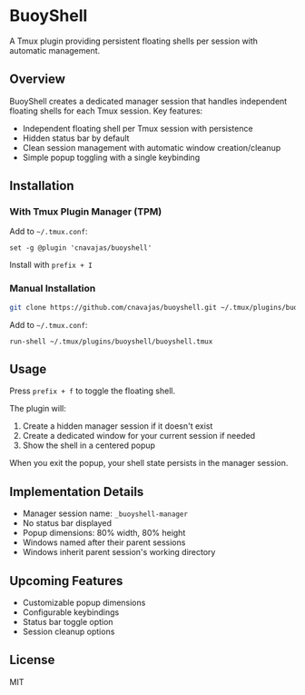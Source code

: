 # BuoyShell

A Tmux plugin providing persistent floating shells per session with automatic management.

## Overview

BuoyShell creates a dedicated manager session that handles independent floating shells for each Tmux session. Key features:

- Independent floating shell per Tmux session with persistence
- Hidden status bar by default
- Clean session management with automatic window creation/cleanup
- Simple popup toggling with a single keybinding

## Installation

### With Tmux Plugin Manager (TPM)

Add to `~/.tmux.conf`:
```tmux
set -g @plugin 'cnavajas/buoyshell'
```

Install with `prefix + I`

### Manual Installation

```bash
git clone https://github.com/cnavajas/buoyshell.git ~/.tmux/plugins/buoyshell
```

Add to `~/.tmux.conf`:
```tmux
run-shell ~/.tmux/plugins/buoyshell/buoyshell.tmux
```

## Usage

Press `prefix + f` to toggle the floating shell.

The plugin will:
1. Create a hidden manager session if it doesn't exist
2. Create a dedicated window for your current session if needed
3. Show the shell in a centered popup

When you exit the popup, your shell state persists in the manager session.

## Implementation Details

- Manager session name: `_buoyshell-manager`
- No status bar displayed
- Popup dimensions: 80% width, 80% height
- Windows named after their parent sessions
- Windows inherit parent session's working directory

## Upcoming Features

- Customizable popup dimensions
- Configurable keybindings
- Status bar toggle option
- Session cleanup options

## License

MIT

